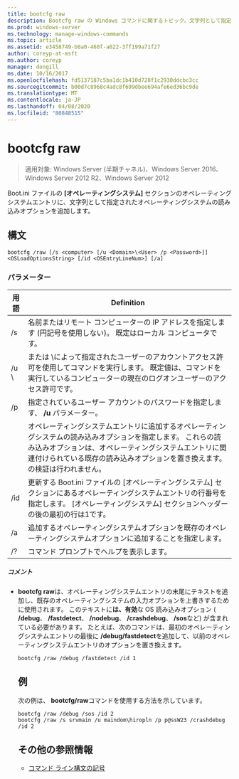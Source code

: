 ```yaml
---
title: bootcfg raw
description: Bootcfg raw の Windows コマンドに関するトピック。文字列として指定されたオペレーティングシステムの読み込みオプションを、boot.ini ファイルのオペレーティングシステムセクションのオペレーティングシステムエントリに追加します。
ms.prod: windows-server
ms.technology: manage-windows-commands
ms.topic: article
ms.assetid: e3458749-b0a0-460f-a022-3ff199a71f27
author: coreyp-at-msft
ms.author: coreyp
manager: dongill
ms.date: 10/16/2017
ms.openlocfilehash: fd5137187c5ba1dc1b410d728f1c2930ddcbc3cc
ms.sourcegitcommit: b00d7c8968c4adc8f699dbee694afe6ed36bc9de
ms.translationtype: MT
ms.contentlocale: ja-JP
ms.lasthandoff: 04/08/2020
ms.locfileid: "80848515"
---
```

# <a name="bootcfg-raw"></a>bootcfg raw

>適用対象: Windows Server (半期チャネル)、Windows Server 2016、Windows Server 2012 R2、Windows Server 2012

Boot.ini ファイルの **[オペレーティングシステム]** セクションのオペレーティングシステムエントリに、文字列として指定されたオペレーティングシステムの読み込みオプションを追加します。

## <a name="syntax"></a>構文
```
bootcfg /raw [/s <computer> [/u <Domain>\<User> /p <Password>]] <OSLoadOptionsString> [/id <OSEntryLineNum>] [/a]
```
### <a name="parameters"></a>パラメーター

|         用語          |                                                                                                            Definition                                                                                                             |
|-----------------------|-----------------------------------------------------------------------------------------------------------------------------------------------------------------------------------------------------------------------------------|
|     /s <computer>     |                                                        名前またはリモート コンピューターの IP アドレスを指定します (円記号を使用しない)。 既定はローカル コンピュータです。                                                         |
| /u <Domain> \\<User>  |               <User> または <Domain>\\<User>によって指定されたユーザーのアカウントアクセス許可を使用してコマンドを実行します。 既定値は、コマンドを実行しているコンピューターの現在のログオンユーザーのアクセス許可です。                |
|     /p <Password>     |                                                                       指定されているユーザー アカウントのパスワードを指定します、 **/u** パラメーター。                                                                       |
| <OSLoadOptionsString> | オペレーティングシステムエントリに追加するオペレーティングシステムの読み込みオプションを指定します。 これらの読み込みオプションは、オペレーティングシステムエントリに関連付けられている既存の読み込みオプションを置き換えます。 <OSLoadOptions> の検証は行われません。 |
| /id <OSEntryLineNum>  |                       更新する Boot.ini ファイルの [オペレーティングシステム] セクションにあるオペレーティングシステムエントリの行番号を指定します。 [オペレーティングシステム] セクションヘッダーの後の最初の行は1です。                       |
|          /a           |                                                       追加するオペレーティングシステムオプションを既存のオペレーティングシステムオプションに追加することを指定します。                                                        |
|          /?           |                                                                                               コマンド プロンプトでヘルプを表示します。                                                                                                |

##### <a name="remarks"></a>コメント
- **bootcfg raw**は、オペレーティングシステムエントリの末尾にテキストを追加し、既存のオペレーティングシステムの入力オプションを上書きするために使用されます。 このテキストに**は、有効**な OS 読み込みオプション ( **/debug**、 **/fastdetect**、 **/nodebug**、 **/crashdebug**、 **/sos**など) が含まれている必要があります。 たとえば、次のコマンドは、最初のオペレーティングシステムエントリの最後に **/debug/fastdetect**を追加して、以前のオペレーティングシステムエントリのオプションを置き換えます。
  ```
  bootcfg /raw /debug /fastdetect /id 1
  ```
  ## <a name="examples"></a><a name=BKMK_examples></a>例
  次の例は、 **bootcfg/raw**コマンドを使用する方法を示しています。
  ```
  bootcfg /raw /debug /sos /id 2
  bootcfg /raw /s srvmain /u maindom\hiropln /p p@ssW23 /crashdebug  /id 2
  ```
  ## <a name="additional-references"></a>その他の参照情報
  - [コマンド ライン構文の記号](command-line-syntax-key.md)

